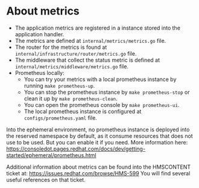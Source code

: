 # About metrics

- The application metrics are registered in a instance
  stored into the application handler.
- The metrics are defined at `internal/metrics/metrics.go` file.
- The router for the metrics is found at
  `internal/infrastructure/router/metrics.go` file.
- The middleware that collect the status metric is defined
  at `internal/metrics/middleware/metrics.go` file.
- Prometheus locally:
  - You can try your metrics with a local prometheus
    instance by running `make prometheus-up`.
  - You can stop the prometheus instance by
    `make prometheus-stop` or clean it up by
    `make prometheus-clean`.
  - You can open the prometheus console by
    `make prometheus-ui`.
  - The local prometheus instance is configured
    at `configs/prometheus.yaml` file.

Into the ephemeral environment, no prometheus
instance is deployed into the reserved namespace
by default, as it consume resources that does
not use to be used. But you can enable it
if you need. More information here:
https://consoledot.pages.redhat.com/docs/dev/getting-started/ephemeral/prometheus.html

Additional information about metrics can be found
into the HMSCONTENT ticket at:
https://issues.redhat.com/browse/HMS-599
You will find several useful references on that
ticket.
